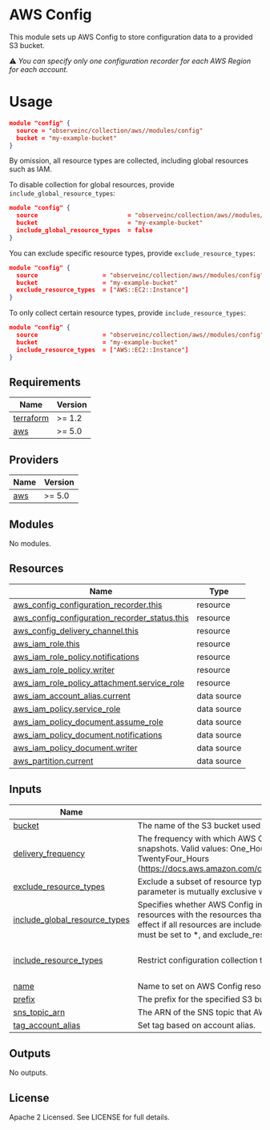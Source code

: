 # AWS Config

This module sets up AWS Config to store configuration data to a provided S3 bucket.

⚠️ _You can specify only one configuration recorder for each AWS Region for each account._

# Usage

```json
module "config" {
  source = "observeinc/collection/aws//modules/config"
  bucket = "my-example-bucket"
}
```

By omission, all resource types are collected, including global resources such as IAM.

To disable collection for global resources, provide `include_global_resource_types`:

```json
module "config" {
  source                         = "observeinc/collection/aws//modules/config"
  bucket                         = "my-example-bucket"
  include_global_resource_types  = false
}
```

You can exclude specific resource types, provide `exclude_resource_types`:

```json
module "config" {
  source                  = "observeinc/collection/aws//modules/config"
  bucket                  = "my-example-bucket"
  exclude_resource_types  = ["AWS::EC2::Instance"]
}
```

To only collect certain resource types, provide `include_resource_types`:

```json
module "config" {
  source                  = "observeinc/collection/aws//modules/config"
  bucket                  = "my-example-bucket"
  include_resource_types  = ["AWS::EC2::Instance"]
}
```

<!-- BEGINNING OF PRE-COMMIT-TERRAFORM DOCS HOOK -->
## Requirements

| Name | Version |
|------|---------|
| <a name="requirement_terraform"></a> [terraform](#requirement\_terraform) | >= 1.2 |
| <a name="requirement_aws"></a> [aws](#requirement\_aws) | >= 5.0 |

## Providers

| Name | Version |
|------|---------|
| <a name="provider_aws"></a> [aws](#provider\_aws) | >= 5.0 |

## Modules

No modules.

## Resources

| Name | Type |
|------|------|
| [aws_config_configuration_recorder.this](https://registry.terraform.io/providers/hashicorp/aws/latest/docs/resources/config_configuration_recorder) | resource |
| [aws_config_configuration_recorder_status.this](https://registry.terraform.io/providers/hashicorp/aws/latest/docs/resources/config_configuration_recorder_status) | resource |
| [aws_config_delivery_channel.this](https://registry.terraform.io/providers/hashicorp/aws/latest/docs/resources/config_delivery_channel) | resource |
| [aws_iam_role.this](https://registry.terraform.io/providers/hashicorp/aws/latest/docs/resources/iam_role) | resource |
| [aws_iam_role_policy.notifications](https://registry.terraform.io/providers/hashicorp/aws/latest/docs/resources/iam_role_policy) | resource |
| [aws_iam_role_policy.writer](https://registry.terraform.io/providers/hashicorp/aws/latest/docs/resources/iam_role_policy) | resource |
| [aws_iam_role_policy_attachment.service_role](https://registry.terraform.io/providers/hashicorp/aws/latest/docs/resources/iam_role_policy_attachment) | resource |
| [aws_iam_account_alias.current](https://registry.terraform.io/providers/hashicorp/aws/latest/docs/data-sources/iam_account_alias) | data source |
| [aws_iam_policy.service_role](https://registry.terraform.io/providers/hashicorp/aws/latest/docs/data-sources/iam_policy) | data source |
| [aws_iam_policy_document.assume_role](https://registry.terraform.io/providers/hashicorp/aws/latest/docs/data-sources/iam_policy_document) | data source |
| [aws_iam_policy_document.notifications](https://registry.terraform.io/providers/hashicorp/aws/latest/docs/data-sources/iam_policy_document) | data source |
| [aws_iam_policy_document.writer](https://registry.terraform.io/providers/hashicorp/aws/latest/docs/data-sources/iam_policy_document) | data source |
| [aws_partition.current](https://registry.terraform.io/providers/hashicorp/aws/latest/docs/data-sources/partition) | data source |

## Inputs

| Name | Description | Type | Default | Required |
|------|-------------|------|---------|:--------:|
| <a name="input_bucket"></a> [bucket](#input\_bucket) | The name of the S3 bucket used to store the configuration history. | `string` | n/a | yes |
| <a name="input_delivery_frequency"></a> [delivery\_frequency](#input\_delivery\_frequency) | The frequency with which AWS Config recurringly delivers configuration<br>snapshots. Valid values: One\_Hour, Three\_Hours, Six\_Hours, Twelve\_Hours,<br>TwentyFour\_Hours<br>(https://docs.aws.amazon.com/config/latest/APIReference/API_ConfigSnapshotDeliveryProperties.html)." | `string` | `"Three_Hours"` | no |
| <a name="input_exclude_resource_types"></a> [exclude\_resource\_types](#input\_exclude\_resource\_types) | Exclude a subset of resource types from configuration collection. This<br>parameter is mutually exclusive with IncludeResourceTypes. | `list(string)` | `[]` | no |
| <a name="input_include_global_resource_types"></a> [include\_global\_resource\_types](#input\_include\_global\_resource\_types) | Specifies whether AWS Config includes all supported types of global<br>resources with the resources that it records. This field only takes<br>effect if all resources are included for collection. include\_resource\_types<br>must be set to *, and exclude\_resource\_types must not be set. | `bool` | `true` | no |
| <a name="input_include_resource_types"></a> [include\_resource\_types](#input\_include\_resource\_types) | Restrict configuration collection to a subset of resource types. | `list(string)` | <pre>[<br>  "*"<br>]</pre> | no |
| <a name="input_name"></a> [name](#input\_name) | Name to set on AWS Config resources. | `string` | `"default"` | no |
| <a name="input_prefix"></a> [prefix](#input\_prefix) | The prefix for the specified S3 bucket. | `string` | `""` | no |
| <a name="input_sns_topic_arn"></a> [sns\_topic\_arn](#input\_sns\_topic\_arn) | The ARN of the SNS topic that AWS Config delivers notifications to. | `string` | `null` | no |
| <a name="input_tag_account_alias"></a> [tag\_account\_alias](#input\_tag\_account\_alias) | Set tag based on account alias. | `bool` | `true` | no |

## Outputs

No outputs.
<!-- END OF PRE-COMMIT-TERRAFORM DOCS HOOK -->

## License

Apache 2 Licensed. See LICENSE for full details.
